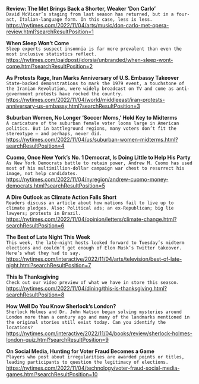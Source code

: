 **Review: The Met Brings Back a Shorter, Weaker ‘Don Carlo’**\
`David McVicar’s staging from last season has returned, but in a four-act, Italian-language form. In this case, less is less.`\
https://nytimes.com/2022/11/04/arts/music/don-carlo-met-opera-review.html?searchResultPosition=1

**When Sleep Won’t Come**\
`Sleep experts suspect insomnia is far more prevalent than even the most inclusive statistics reflect.`\
https://nytimes.com/paidpost/idorsia/unbranded/when-sleep-wont-come.html?searchResultPosition=2

**As Protests Rage, Iran Marks Anniversary of U.S. Embassy Takeover**\
`State-backed demonstrations to mark the 1979 event, a touchstone of the Iranian Revolution, were widely broadcast on TV and come as anti-government protests have rocked the country.`\
https://nytimes.com/2022/11/04/world/middleeast/iran-protests-anniversary-us-embassy.html?searchResultPosition=3

**Suburban Women, No Longer ‘Soccer Moms,’ Hold Key to Midterms**\
`A caricature of the suburban female voter looms large in American politics. But in battleground regions, many voters don’t fit the stereotype — and perhaps, never did.`\
https://nytimes.com/2022/11/04/us/suburban-women-midterms.html?searchResultPosition=4

**Cuomo, Once New York’s No. 1 Democrat, Is Doing Little to Help His Party**\
`As New York Democrats battle to retain power, Andrew M. Cuomo has used most of his multimillion-dollar campaign war chest to resurrect his image, not help candidates.`\
https://nytimes.com/2022/11/04/nyregion/andrew-cuomo-money-democrats.html?searchResultPosition=5

**A Dire Outlook as Climate Action Falls Short**\
`Readers discuss an article about how nations fail to live up to climate pledges. Also: Political ads; an ex-Republican; big lie lawyers; protests in Brazil.`\
https://nytimes.com/2022/11/04/opinion/letters/climate-change.html?searchResultPosition=6

**The Best of Late Night This Week**\
`This week, the late-night hosts looked forward to Tuesday’s midterm elections and couldn’t get enough of Elon Musk’s Twitter takeover. Here’s what they had to say.`\
https://nytimes.com/interactive/2022/11/04/arts/television/best-of-late-night.html?searchResultPosition=7

**This Is Thanksgiving**\
`Check out our video preview of what we have in store this season.`\
https://nytimes.com/2022/11/04/dining/this-is-thanksgiving.html?searchResultPosition=8

**How Well Do You Know Sherlock’s London?**\
`Sherlock Holmes and Dr. John Watson began solving mysteries around London more than a century ago and many of the landmarks mentioned in the original stories still exist today. Can you identify the locations?`\
https://nytimes.com/interactive/2022/11/04/books/review/sherlock-holmes-london-quiz.html?searchResultPosition=9

**On Social Media, Hunting for Voter Fraud Becomes a Game**\
`Players who post about irregularities are awarded points or titles, leading participants to question the legitimacy of elections.`\
https://nytimes.com/2022/11/04/technology/voter-fraud-social-media-games.html?searchResultPosition=10

